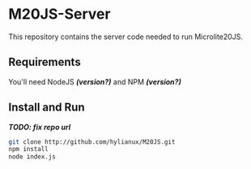 # M20JS-Server
This repository contains the server code needed to run Microlite20JS.  

## Requirements
You'll need NodeJS ***(version?)*** and NPM ***(version?)***

## Install and Run
***TODO: fix repo url***
```bash
git clone http://github.com/hylianux/M20JS.git
npm install
node index.js
```
